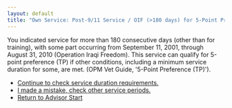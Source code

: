 ```yaml
---
layout: default
title: "Own Service: Post-9/11 Service / OIF (>180 days) for 5-Point Preference"
---
```


You indicated service for more than 180 consecutive days (other than for training), with some part occurring from September 11, 2001, through August 31, 2010 (Operation Iraqi Freedom). This service can qualify for 5-point preference (TP) if other conditions, including a minimum service duration for some, are met. (OPM Vet Guide, '5-Point Preference (TP)').

*   [Continue to check service duration requirements.](./ownservice_tp_24month_rule_check.md)
*   [I made a mistake, check other service periods.](./ownservice_nodisability_nossps_checkserviceperiod.md)
*   [Return to Advisor Start](./start.md)
